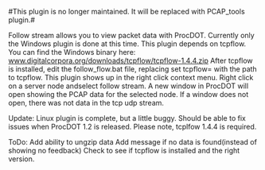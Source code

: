 #This plugin is no longer maintained. It will be replaced with PCAP_tools plugin.#

Follow stream allows you to view packet data with ProcDOT. Currently only the Windows plugin is done at this time. This plugin depends on tcpflow. You can find the Windows binary here: www.digitalcorpora.org/downloads/tcpflow/tcpflow-1.4.4.zip After tcpflow is installed, edit the follow_flow.bat file, replacing set tcpflow=<path to tcpflow> with the path to tcpflow. This plugin shows up in the right click context menu. Right click on a server node andselect follow stream. A new window in ProcDOT will open showing the PCAP data for the selected node. If a window does not open, there was not data in the tcp udp stream.

Update:
Linux plugin is complete, but a little buggy. Should be able to fix issues when ProcDOT 1.2 is released. Please note, tcplfow 1.4.4 is required.

ToDo:
Add ability to ungzip data 
Add message if no data is found(instead of showing no feedback) 
Check to see if tcpflow is installed and the right version. 

